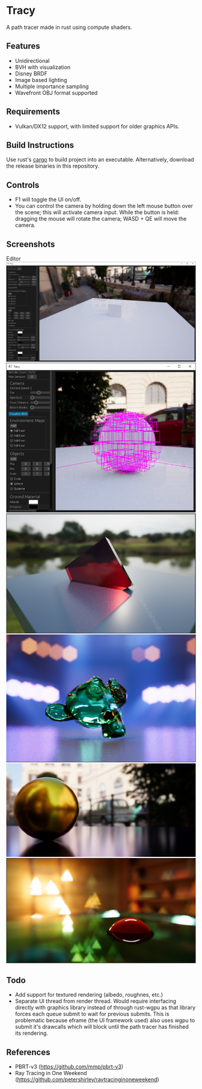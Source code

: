 Tracy
===
A path tracer made in rust using compute shaders.

Features
---
- Unidirectional
- BVH with visualization
- Disney BRDF
- Image based lighting
- Multiple importance sampling
- Wavefront OBJ format supported

Requirements
---
- Vulkan/DX12 support, with limited support for older graphics APIs.

Build Instructions
---
Use rust's [cargo](https://doc.rust-lang.org/cargo/commands/cargo-build.html) to build project into an executable. Alternatively, download the release binaries in this repository.

Controls
---
- F1 will toggle the UI on/off.
- You can control the camera by holding down the left mouse button over the scene; this will activate camera input.
While the button is held: dragging the mouse will rotate the camera; WASD + QE will move the camera.

Screenshots
---

Editor
![Editor](./screenshots/editor.PNG)
![BVH Visualization](./screenshots/bvh_visual.PNG)
![Transparent Cube](./screenshots/transparent_cube.PNG)
![Transparent Suzanne](./screenshots/tranparent_suzanne.PNG)
![Gold Sphere](./screenshots/gold_sphere.PNG)
![Sphere in Glass](./screenshots/sphere_in_transparent.PNG)

Todo
---
- Add support for textured rendering (albedo, roughnes, etc.)
- Separate UI thread from render thread. Would require interfacing directly with graphics library
instead of through rust-wgpu as that library forces each queue submit to wait for previous submits.
This is problematic because eframe (the UI framework used) also uses wgpu to submit it's drawcalls
which will block until the path tracer has finished its rendering.

References
---
- PBRT-v3 (https://github.com/mmp/pbrt-v3)
- Ray Tracing in One Weekend (https://github.com/petershirley/raytracinginoneweekend)
